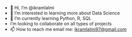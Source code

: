 - 👋 Hi, I’m @ikramlalmi
- 👀 I’m interested in learning more about Data Science
- 🌱 I’m currently learning Python, R, SQL
- I’m looking to collaborate on all types of projects
- 📫 How to reach me email me: ikramlalmi97@gmail.com

<!---
ikramlalmi/ikramlalmi is a ✨ special ✨ repository because its `README.md` (this file) appears on your GitHub profile.
You can click the Preview link to take a look at your changes.
--->
